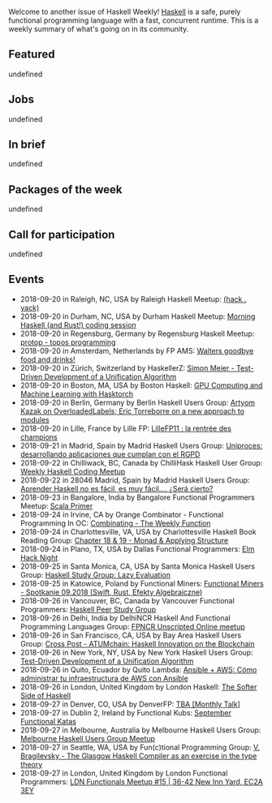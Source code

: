 <!-- 2018-09-20 unpublished -->

Welcome to another issue of Haskell Weekly!
[Haskell](https://haskell-lang.org) is a safe, purely functional programming language with a fast, concurrent runtime.
This is a weekly summary of what's going on in its community.

## Featured

undefined

## Jobs

undefined

## In brief

undefined

## Packages of the week

undefined

## Call for participation

undefined

## Events

- 2018-09-20 in Raleigh, NC, USA by Raleigh Haskell Meetup: [(hack . yack)](https://www.meetup.com/Raleigh-Haskell-Meetup/events/254283619/)
- 2018-09-20 in Durham, NC, USA by Durham Haskell Meetup: [Morning Haskell (and Rust!) coding session](https://www.meetup.com/Durham-Haskell-Meetup/events/254683854/)
- 2018-09-20 in Regensburg, Germany by Regensburg Haskell Meetup: [protop - topos programming](https://www.meetup.com/Regensburg-Haskell-Meetup/events/254249690/)
- 2018-09-20 in Amsterdam, Netherlands by FP AMS: [Walters goodbye food and drinks!](https://www.meetup.com/fp-ams/events/254617177/)
- 2018-09-20 in Zürich, Switzerland by HaskellerZ: [Simon Meier - Test-Driven Development of a Unification Algorithm](https://www.meetup.com/HaskellerZ/events/254538726/)
- 2018-09-20 in Boston, MA, USA by Boston Haskell: [GPU Computing and Machine Learning with Hasktorch](https://www.meetup.com/Boston-Haskell/events/254672553/)
- 2018-09-20 in Berlin, Germany by Berlin Haskell Users Group: [Artyom Kazak on OverloadedLabels; Eric Torreborre on a new approach to modules](https://www.meetup.com/berlinhug/events/253674434/)
- 2018-09-20 in Lille, France by Lille FP: [LilleFP11 : la rentrée des champions ](https://www.meetup.com/Lille-FP/events/254473617/)
- 2018-09-21 in Madrid, Spain by Madrid Haskell Users Group: [Uniproces: desarrollando aplicaciones que cumplan con el RGPD ](https://www.meetup.com/Haskell-MAD/events/254310290/)
- 2018-09-22 in Chilliwack, BC, Canada by ChilliHask Haskell User Group: [Weekly Haskell Coding Meetup](https://www.meetup.com/BC-HUG/events/254744900/)
- 2018-09-22 in 28046 Madrid, Spain by Madrid Haskell Users Group: [Aprender Haskell no es fácil, es muy fácil.... ¿Será cierto?](https://www.meetup.com/Haskell-MAD/events/254042798/)
- 2018-09-23 in Bangalore, India by Bangalore Functional Programmers Meetup: [Scala Primer](https://www.meetup.com/Bangalore-Functional-Programmers-Meetup/events/253727118/)
- 2018-09-24 in Irvine, CA by Orange Combinator - Functional Programming In OC: [Combinating - The Weekly Function](https://www.meetup.com/orange-combinator/events/254810138/)
- 2018-09-24 in Charlottesville, VA, USA by Charlottesville Haskell Book Reading Group: [Chapter 18 & 19 - Monad & Applying Structure](https://www.meetup.com/Charlottesville-Haskell-Book-Reading-Group/events/254312788/)
- 2018-09-24 in Plano, TX, USA by Dallas Functional Programmers: [Elm Hack Night](https://www.meetup.com/Dallas-Functional-Programmers/events/253890679/)
- 2018-09-25 in Santa Monica, CA, USA by Santa Monica Haskell Users Group: [Haskell Study Group: Lazy Evaluation](https://www.meetup.com/santa-monica-haskell/events/254677873/)
- 2018-09-25 in Katowice, Poland by Functional Miners: [Functional Miners - Spotkanie 09.2018 (Swift, Rust, Efekty Algebraiczne)](https://www.meetup.com/Functional-Miners/events/254549595/)
- 2018-09-26 in Vancouver, BC, Canada by Vancouver Functional Programmers: [Haskell Peer Study Group](https://www.meetup.com/Vancouver-Functional-Programmers/events/254423144/)
- 2018-09-26 in Delhi, India by DelhiNCR Haskell And Functional Programming Languages Group: [FPNCR Unscripted Online meetup](https://www.meetup.com/DelhiNCR-Haskell-And-Functional-Programming-Languages-Group/events/253968499/)
- 2018-09-26 in San Francisco, CA, USA by Bay Area Haskell Users Group: [Cross Post - ATUMchain: Haskell Innovation on the Blockchain](https://www.meetup.com/Bay-Area-Haskell-Users-Group/events/254809161/)
- 2018-09-26 in New York, NY, USA by New York Haskell Users Group: [Test-Driven Development of a Unification Algorithm](https://www.meetup.com/NY-Haskell/events/254584461/)
- 2018-09-26 in Quito, Ecuador by Quito Lambda: [Ansible + AWS: Cómo administrar tu infraestructura de AWS con Ansible](https://www.meetup.com/Quito-Lambda-Meetup/events/253080141/)
- 2018-09-26 in London, United Kingdom by London Haskell: [The Softer Side of Haskell](https://www.meetup.com/London-Haskell/events/254816370/)
- 2018-09-27 in Denver, CO, USA by DenverFP: [TBA [Monthly Talk]](https://www.meetup.com/denverfp/events/254204993/)
- 2018-09-27 in Dublin 2, Ireland by Functional Kubs: [September Functional Katas](https://www.meetup.com/FunctionalKubs/events/254817474/)
- 2018-09-27 in Melbourne, Australia by Melbourne Haskell Users Group: [Melbourne Haskell Users Group Meetup](https://www.meetup.com/Melbourne-Haskell-Users-Group/events/253965269/)
- 2018-09-27 in Seattle, WA, USA by Fun(c)tional Programming Group: [V. Bragilevsky - The Glasgow Haskell Compiler as an exercise in the type theory](https://www.meetup.com/fun-c-group/events/252633333/)
- 2018-09-27 in London, United Kingdom by London Functional Programmers: [LDN Functionals Meetup #15 | 36-42 New Inn Yard, EC2A 3EY](https://www.meetup.com/London-Functionals/events/254679448/)

